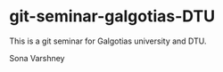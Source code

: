 # git-seminar-galgotias-DTU

This is a git seminar for Galgotias university and DTU.

Sona Varshney
